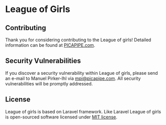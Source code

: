 # League of Girls

## Contributing

Thank you for considering contributing to the League of girls! Detailed information can be found at [PICAPIPE.com](http://picapipe.com).

## Security Vulnerabilities

If you discover a security vulnerability within League of girls, please send an e-mail to Manuel Pirker-Ihl via [mpi@picapipe.com](mailto:mpi@picapipe.com). All security vulnerabilities will be promptly addressed.

## License

League of girls is based on Laravel framework. Like Laravel League of girls is open-sourced software licensed under [MIT license](https://opensource.org/licenses/MIT).
